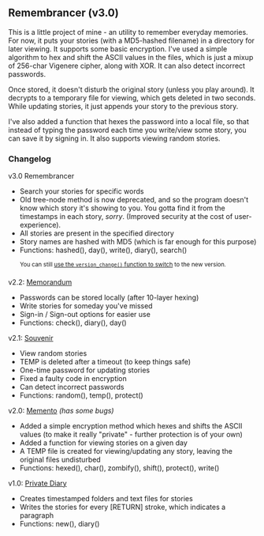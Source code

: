 ## Remembrancer (v3.0)

This is a little project of mine - an utility to remember everyday memories. For now, it puts your stories (with a MD5-hashed filename) in a directory for later viewing. It supports some basic encryption. I've used a simple algorithm to hex and shift the ASCII values in the files, which is just a mixup of 256-char Vigenere cipher, along with XOR. It can also detect incorrect passwords.

Once stored, it doesn't disturb the original story (unless you play around). It decrypts to a temporary file for viewing, which gets deleted in two seconds. While updating stories, it just appends your story to the previous story.

I've also added a function that hexes the password into a local file, so that instead of typing the password each time you write/view some story, you can save it by signing in. It also supports viewing random stories.

### Changelog

v3.0 Remembrancer
- Search your stories for specific words
- Old tree-node method is now deprecated, and so the program doesn't know which story it's showing to you. You gotta find it from the timestamps in each story, *sorry*. (Improved security at the cost of user-experience).
- All stories are present in the specified directory
- Story names are hashed with MD5 (which is far enough for this purpose)
- Functions: hashed(), day(), write(), diary(), search()

      <sup>You can still [use the `version_change()` function to switch](https://github.com/Wafflespeanut/Python/blob/ae05feea4afa3e988da13fbd323b845a32079ddf/Remembrancer/Diary.py#L155) to the new version.</sup>

v2.2: [Memorandum](https://github.com/Wafflespeanut/Python/tree/8850c831c10955b5c32d2710abfbfef916031792/Memorandum)
- Passwords can be stored locally (after 10-layer hexing)
- Write stories for someday you've missed
- Sign-in / Sign-out options for easier use
- Functions: check(), diary(), day()

v2.1: [Souvenir](https://github.com/Wafflespeanut/Python/tree/937d48dc3bc8608530253fc392594a90a4d59078/Memento)
- View random stories
- TEMP is deleted after a timeout (to keep things safe)
- One-time password for updating stories
- Fixed a faulty code in encryption
- Can detect incorrect passwords
- Functions: random(), temp(), protect()

v2.0: [Memento](https://github.com/Wafflespeanut/Python/tree/7f2572857bbe86b2598d27ab7872017a580351ff/Memento) *(has some bugs)*
- Added a simple encryption method which hexes and shifts the ASCII values (to make it really "private" - further protection is of your own)
- Added a function for viewing stories on a given day
- A TEMP file is created for viewing/updating any story, leaving the original files undisturbed
- Functions: hexed(), char(), zombify(), shift(), protect(), write()

v1.0: [Private Diary](https://github.com/Wafflespeanut/Python/tree/64a9c8dd2470ec309a439a41568778187bbe8bb7/Private%20Diary)
- Creates timestamped folders and text files for stories
- Writes the stories for every [RETURN] stroke, which indicates a paragraph
- Functions: new(), diary()
